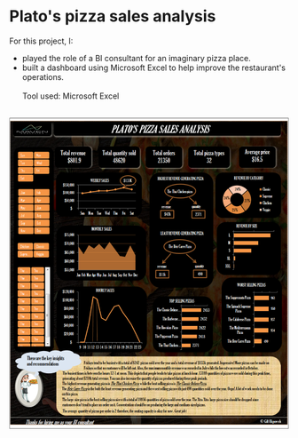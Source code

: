 # Plato's pizza sales analysis
For this project, I: <br>
-  played the role of a BI consultant for an imaginary pizza place.
-  built a dashboard using Microsoft Excel to help improve the restaurant's operations.<br><br>
Tool used: Microsoft Excel <br><br>
<img src="https://github.com/Ukpoweh/plato-s-pizza-sales-analysis/blob/main/plato.png">
